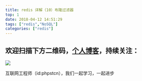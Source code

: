 ```yaml
---
title: redis 详解（10）布隆过滤器
top: 1
date: 2018-04-12 14:51:29
tags: ["redis","NoSQL"]
categories: ["redis"]
---
```


## 欢迎扫描下方二维码，[个人博客](https://www.phpst.cn)，持续关注：

![](https://ww1.sinaimg.cn/large/a616b9a4gy1g4xzv954a4j20760763yo.jpg)

互联网工程师（id:phpstcn），我们一起学习，一起进步
